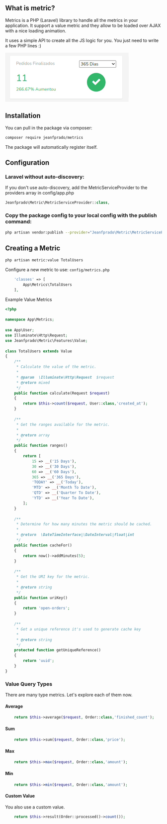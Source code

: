 ## What is metric?
Metrics is a PHP (Laravel) library to handle all the metrics in your application. It support a value metric and they allow to be loaded over AJAX with a nice loading animation.

It uses a simple API to create all the JS logic for you. You just need to write a few PHP lines :)

![](metrics.gif)

## Installation

You can pull in the package via composer:
``` bash
composer require jeanfprado/metrics
```

The package will automatically register itself.

## Configuration

### Laravel without auto-discovery:

If you don't use auto-discovery, add the MetricServiceProvider to the providers array in config/app.php

```php
Jeanfprado\Metric\MetricServiceProvider::class,
```

### Copy the package config to your local config with the publish command:

```bash
php artisan vendor:publish --provider="Jeanfprado\Metric\MetricServiceProvider"
```

## Creating a Metric

```bash
php artisan metric:value TotalUsers
```

Configure a new metric to use: `config/metrics.php`

```php
    'classes' => [
        App\Metrics\TotalUsers
    ],
```
Example Value Metrics
```php
<?php

namespace App\Metrics;

use App\User;
use Illuminate\Http\Request;
use Jeanfprado\Metric\Features\Value;

class TotalUsers extends Value
{
    /**
     * Calculate the value of the metric.
     *
     * @param  \Illuminate\Http\Request  $request
     * @return mixed
     */
    public function calculate(Request $request)
    {
        return $this->count($request, User::class,'created_at');
    }

    /**
     * Get the ranges available for the metric.
     *
     * @return array
     */
    public function ranges()
    {
        return [
            15 => __('15 Days'),
            30 => __('30 Days'),
            60 => __('60 Days'),
            365 => __('365 Days'),
            'TODAY' => __('Today'),
            'MTD' => __('Month To Date'),
            'QTD' => __('Quarter To Date'),
            'YTD' => __('Year To Date'),
        ];
    }

    /**
     * Determine for how many minutes the metric should be cached.
     *
     * @return  \DateTimeInterface|\DateInterval|float|int
     */
    public function cacheFor()
    {
        return now()->addMinutes(5);
    }

    /**
     * Get the URI key for the metric.
     *
     * @return string
     */
    public function uriKey()
    {
        return 'open-orders';
    }

    /**
     * Get a unique reference it's used to generate cache key
     *
     * @return string
     */
    protected function getUniqueReference()
    {
        return 'uuid';
    }
}

```

### Value Query Types

There are many type metrics. Let's explore each of them now.

#### Average
```php
    return $this->average($request, Order::class,'finished_count');
```
#### Sum
```php
    return $this->sum($request, Order::class,'price');
```
#### Max
```php
    return $this->max($request, Order::class,'amount');
```
#### Min
```php
    return $this->min($request, Order::class,'amount');
```

#### Custom Value
You also use a custom value.
```php
    return $this->result(Order::processed()->count());
```
